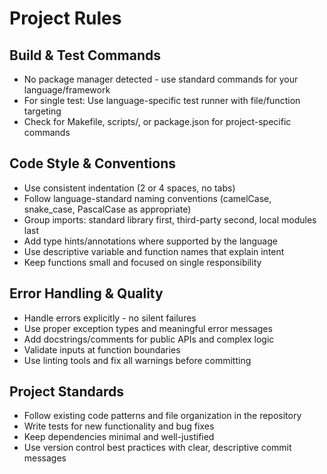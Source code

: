 # Project Rules

## Build & Test Commands
- No package manager detected - use standard commands for your language/framework
- For single test: Use language-specific test runner with file/function targeting
- Check for Makefile, scripts/, or package.json for project-specific commands

## Code Style & Conventions
- Use consistent indentation (2 or 4 spaces, no tabs)
- Follow language-standard naming conventions (camelCase, snake_case, PascalCase as appropriate)
- Group imports: standard library first, third-party second, local modules last
- Add type hints/annotations where supported by the language
- Use descriptive variable and function names that explain intent
- Keep functions small and focused on single responsibility

## Error Handling & Quality
- Handle errors explicitly - no silent failures
- Use proper exception types and meaningful error messages
- Add docstrings/comments for public APIs and complex logic
- Validate inputs at function boundaries
- Use linting tools and fix all warnings before committing

## Project Standards
- Follow existing code patterns and file organization in the repository
- Write tests for new functionality and bug fixes
- Keep dependencies minimal and well-justified
- Use version control best practices with clear, descriptive commit messages